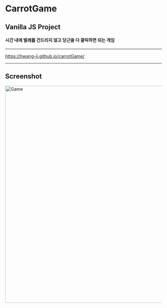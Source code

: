 # CarrotGame
## Vanilla JS Project
#### 시간 내에 벌레를 건드리지 않고 당근을 다 클릭하면 되는 게임 
------------------------------------------------

https://hwang-ji.github.io/carrotGame/

------------------------------------------------
## Screenshot
<img width="700" alt="Game" src="https://user-images.githubusercontent.com/79661326/109455340-bdeddf00-7a99-11eb-9a07-d59a361d7258.png">
